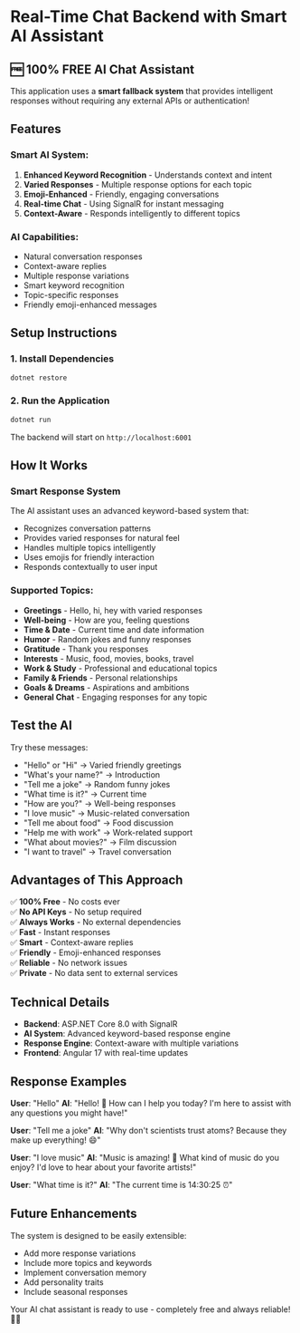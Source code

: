 # Real-Time Chat Backend with Smart AI Assistant

## 🆓 **100% FREE AI Chat Assistant**

This application uses a **smart fallback system** that provides intelligent responses without requiring any external APIs or authentication!

## Features

### **Smart AI System:**
1. **Enhanced Keyword Recognition** - Understands context and intent
2. **Varied Responses** - Multiple response options for each topic
3. **Emoji-Enhanced** - Friendly, engaging conversations
4. **Real-time Chat** - Using SignalR for instant messaging
5. **Context-Aware** - Responds intelligently to different topics

### **AI Capabilities:**
- Natural conversation responses
- Context-aware replies
- Multiple response variations
- Smart keyword recognition
- Topic-specific responses
- Friendly emoji-enhanced messages

## Setup Instructions

### **1. Install Dependencies**
```bash
dotnet restore
```

### **2. Run the Application**
```bash
dotnet run
```

The backend will start on `http://localhost:6001`

## How It Works

### **Smart Response System**
The AI assistant uses an advanced keyword-based system that:
- Recognizes conversation patterns
- Provides varied responses for natural feel
- Handles multiple topics intelligently
- Uses emojis for friendly interaction
- Responds contextually to user input

### **Supported Topics:**
- **Greetings** - Hello, hi, hey with varied responses
- **Well-being** - How are you, feeling questions
- **Time & Date** - Current time and date information
- **Humor** - Random jokes and funny responses
- **Gratitude** - Thank you responses
- **Interests** - Music, food, movies, books, travel
- **Work & Study** - Professional and educational topics
- **Family & Friends** - Personal relationships
- **Goals & Dreams** - Aspirations and ambitions
- **General Chat** - Engaging responses for any topic

## Test the AI

Try these messages:
- "Hello" or "Hi" → Varied friendly greetings
- "What's your name?" → Introduction
- "Tell me a joke" → Random funny jokes
- "What time is it?" → Current time
- "How are you?" → Well-being responses
- "I love music" → Music-related conversation
- "Tell me about food" → Food discussion
- "Help me with work" → Work-related support
- "What about movies?" → Film discussion
- "I want to travel" → Travel conversation

## Advantages of This Approach

✅ **100% Free** - No costs ever  
✅ **No API Keys** - No setup required  
✅ **Always Works** - No external dependencies  
✅ **Fast** - Instant responses  
✅ **Smart** - Context-aware replies  
✅ **Friendly** - Emoji-enhanced responses  
✅ **Reliable** - No network issues  
✅ **Private** - No data sent to external services  

## Technical Details

- **Backend**: ASP.NET Core 8.0 with SignalR
- **AI System**: Advanced keyword-based response engine
- **Response Engine**: Context-aware with multiple variations
- **Frontend**: Angular 17 with real-time updates

## Response Examples

**User**: "Hello"
**AI**: "Hello! 👋 How can I help you today? I'm here to assist with any questions you might have!"

**User**: "Tell me a joke"
**AI**: "Why don't scientists trust atoms? Because they make up everything! 😄"

**User**: "I love music"
**AI**: "Music is amazing! 🎵 What kind of music do you enjoy? I'd love to hear about your favorite artists!"

**User**: "What time is it?"
**AI**: "The current time is 14:30:25 ⏰"

## Future Enhancements

The system is designed to be easily extensible:
- Add more response variations
- Include more topics and keywords
- Implement conversation memory
- Add personality traits
- Include seasonal responses

Your AI chat assistant is ready to use - completely free and always reliable! 🎉🤖 